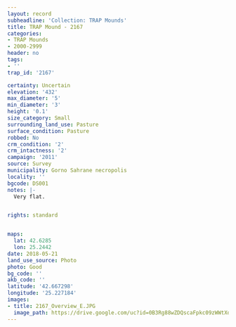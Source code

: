 ```yaml
---
layout: record
subheadline: 'Collection: TRAP Mounds'
title: TRAP Mound - 2167
categories:
- TRAP Mounds
- 2000-2999
header: no
tags:
- ''
trap_id: '2167'

certainty: Uncertain
elevation: '432'
max_diameter: '5'
min_diameter: '3'
height: '0.1'
size_category: Small
surrounding_land_use: Pasture
surface_condition: Pasture
robbed: No
crm_condition: '2'
crm_intactness: '2'
campaign: '2011'
source: Survey
municipality: Gorno Sahrane necropolis
locality: ''
bgcode: DS001
notes: |-
  Very flat.


rights: standard


maps:
  lat: 42.6285
  lon: 25.2442
date: 2018-05-21
land_use_source: Photo
photo: Good
bg_code: ''
akb_code: ''
latitude: '42.667298'
longitude: '25.227184'
images:
- title: 2167_Overview_E.JPG
  image_path: https://drive.google.com/uc?id=0B3Rg88wZDQscaFpkc09zWWtXd0E
---
```

